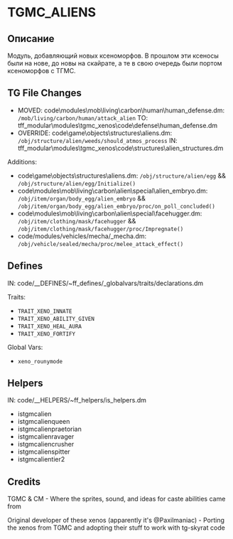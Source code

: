 # TGMC_ALIENS

## Описание

Модуль, добавляющий новых ксеноморфов. В прошлом эти ксеносы были на нове, до новы на скайрате, а те в свою очередь были портом ксеноморфов с ТГМС.

## TG File Changes

- MOVED:
  code\modules\mob\living\carbon\human\human_defense.dm: `/mob/living/carbon/human/attack_alien`
  TO:
  tff_modular\modules\tgmc_xenos\code\defense\human_defense.dm
- OVERRIDE: code\game\objects\structures\aliens.dm: `/obj/structure/alien/weeds/should_atmos_process`
  IN:
  tff_modular\modules\tgmc_xenos\code\structures\alien_structures.dm

Additions:

- code\game\objects\structures\aliens.dm: `/obj/structure/alien/egg` && `/obj/structure/alien/egg/Initialize()`
- code\modules\mob\living\carbon\alien\special\alien_embryo.dm: `/obj/item/organ/body_egg/alien_embryo` && `/obj/item/organ/body_egg/alien_embryo/proc/on_poll_concluded()`
- code\modules\mob\living\carbon\alien\special\facehugger.dm: `/obj/item/clothing/mask/facehugger` && `/obj/item/clothing/mask/facehugger/proc/Impregnate()`
- code/modules/vehicles/mecha/\_mecha.dm: `/obj/vehicle/sealed/mecha/proc/melee_attack_effect()`

## Defines

IN: code/\_\_DEFINES/~ff_defines/\_globalvars/traits/declarations.dm

Traits:

- `TRAIT_XENO_INNATE`
- `TRAIT_XENO_ABILITY_GIVEN`
- `TRAIT_XENO_HEAL_AURA`
- `TRAIT_XENO_FORTIFY`

Global Vars:

- `xeno_rounymode`

## Helpers

IN: code/\_\_HELPERS/~ff_helpers/is_helpers.dm

- istgmcalien
- istgmcalienqueen
- istgmcalienpraetorian
- istgmcalienravager
- istgmcaliencrusher
- istgmcalienspitter
- istgmcalientier2

## Credits

TGMC & CM - Where the sprites, sound, and ideas for caste abilities came from

Original developer of these xenos (apparently it's @Paxilmaniac) - Porting the xenos from TGMC and adopting their stuff to work with tg-skyrat code
